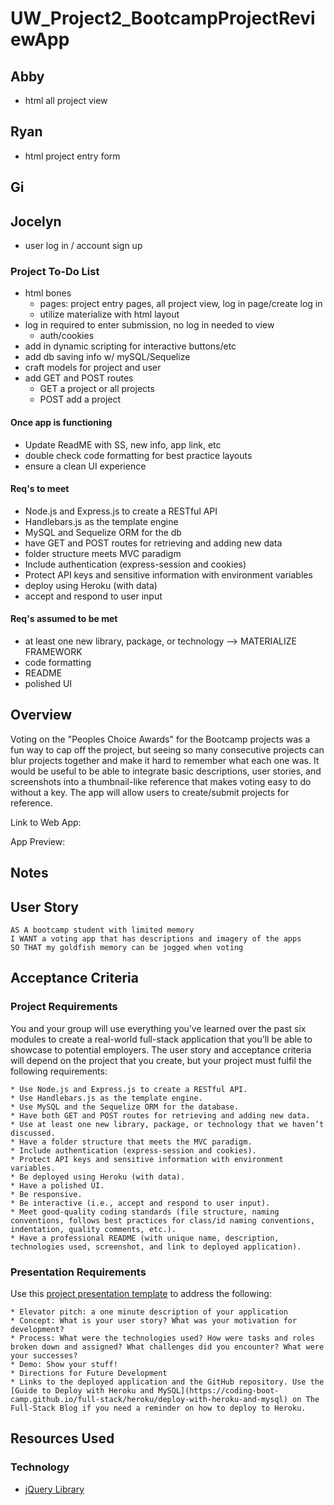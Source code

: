 # UW_Project2_BootcampProjectReviewApp

## Abby
- html all project view

## Ryan
- html project entry form

## Gi

## Jocelyn
- user log in / account sign up


### Project To-Do List
- html bones 
  - pages: project entry pages, all project view, log in page/create log in
  - utilize materialize with html layout
- log in required to enter submission, no log in needed to view
  - auth/cookies
- add in dynamic scripting for interactive buttons/etc
- add db saving info w/ mySQL/Sequelize
- craft models for project and user
- add GET and POST routes
  - GET a project or all projects
  - POST add a project

#### Once app is functioning
- Update ReadME with SS, new info, app link, etc
- double check code formatting for best practice layouts
- ensure a clean UI experience


#### Req's to meet
* Node.js and Express.js to create a RESTful API
* Handlebars.js as the template engine
* MySQL and Sequelize ORM for the db
* have GET and POST routes for retrieving and adding new data
* folder structure meets MVC paradigm
* Include authentication (express-session and cookies)
* Protect API keys and sensitive information with environment variables
* deploy using Heroku (with data)
* accept and respond to user input

#### Req's assumed to be met
* at least one new library, package, or technology --> MATERIALIZE FRAMEWORK
* code formatting
* README
* polished UI


## Overview
Voting on the "Peoples Choice Awards" for the Bootcamp projects was a fun way to cap off the project, but seeing so many consecutive projects can blur projects together and make it hard to remember what each one was. It would be useful to be able to integrate basic descriptions, user stories, and screenshots into a thumbnail-like reference that makes voting easy to do without a key. The app will allow users to create/submit projects for reference. 

Link to Web App: <!-- LINK TO DEPLOYMENT HERE -->

App Preview:
<!-- Replace with path to screenshot   ![My Password Generator Screenshot](./Assets/MyPasswordGeneratorScreenShot.PNG "My Password Generator Screenshot") -->

## Notes

<!-- Use this area to add personal notes on implementation, etc -->

## User Story

```
AS A bootcamp student with limited memory
I WANT a voting app that has descriptions and imagery of the apps
SO THAT my goldfish memory can be jogged when voting
```

## Acceptance Criteria

### Project Requirements

You and your group will use everything you’ve learned over the past six modules to create a real-world full-stack application that you’ll be able to showcase to potential employers. The user story and acceptance criteria will depend on the project that you create, but your project must fulfil the following requirements:

```
* Use Node.js and Express.js to create a RESTful API.
* Use Handlebars.js as the template engine.
* Use MySQL and the Sequelize ORM for the database.
* Have both GET and POST routes for retrieving and adding new data.
* Use at least one new library, package, or technology that we haven’t discussed.
* Have a folder structure that meets the MVC paradigm.
* Include authentication (express-session and cookies).
* Protect API keys and sensitive information with environment variables.
* Be deployed using Heroku (with data).
* Have a polished UI.
* Be responsive.
* Be interactive (i.e., accept and respond to user input).
* Meet good-quality coding standards (file structure, naming conventions, follows best practices for class/id naming conventions, indentation, quality comments, etc.).
* Have a professional README (with unique name, description, technologies used, screenshot, and link to deployed application).
```

### Presentation Requirements

Use this [project presentation template](https://docs.google.com/presentation/d/10QaO9KH8HtUXj__81ve0SZcpO5DbMbqqQr4iPpbwKks/edit?usp=sharing) to address the following: 
```
* Elevator pitch: a one minute description of your application
* Concept: What is your user story? What was your motivation for development?
* Process: What were the technologies used? How were tasks and roles broken down and assigned? What challenges did you encounter? What were your successes?
* Demo: Show your stuff!
* Directions for Future Development
* Links to the deployed application and the GitHub repository. Use the [Guide to Deploy with Heroku and MySQL](https://coding-boot-camp.github.io/full-stack/heroku/deploy-with-heroku-and-mysql) on The Full-Stack Blog if you need a reminder on how to deploy to Heroku.
```

## Resources Used 

<!-- ### Helpful References
- [Full-Stack Blog on how to use API keys](https://coding-boot-camp.github.io/full-stack/apis/how-to-use-api-keys) -->

### Technology
- [jQuery Library](https://jquery.com/)
<!-- 
### Media
- 11d icon (thunderstorm): [lightning cloudy by reynaindra from NounProject.com](https://thenounproject.com/browse/icons/term/lightning-cloudy/") -->




<!-- # 15 Project 2: Interactive Full-Stack Application

Projects play a key role in your journey to becoming a full-stack web developer. As you enter the last phase of the boot camp, you’ll begin to apply for development jobs. If you want to land interviews, your portfolio must feature high-quality deployed examples of your work—-and you can use your finished projects for that very purpose.

As your first opportunity to show employers your collaborative skills and coding abilities, this particular project will be a focal point of your portfolio. Employers want to see what you can do, but they also want to see how you work with other developers. The more examples of deployed collaborative work you have in your portfolio, the more likely you are to get an interview and a job.

## Project Requirements

You and your group will use everything you’ve learned over the past six modules to create a real-world full-stack application that you’ll be able to showcase to potential employers. The user story and acceptance criteria will depend on the project that you create, but your project must fulfil the following requirements:

* Use Node.js and Express.js to create a RESTful API.

* Use Handlebars.js as the template engine.

* Use MySQL and the Sequelize ORM for the database.

* Have both GET and POST routes for retrieving and adding new data.

* Use at least one new library, package, or technology that we haven’t discussed.

* Have a folder structure that meets the MVC paradigm.

* Include authentication (express-session and cookies).

* Protect API keys and sensitive information with environment variables.

* Be deployed using Heroku (with data).

* Have a polished UI.

* Be responsive.

* Be interactive (i.e., accept and respond to user input).

* Meet good-quality coding standards (file structure, naming conventions, follows best practices for class/id naming conventions, indentation, quality comments, etc.).

* Have a professional README (with unique name, description, technologies used, screenshot, and link to deployed application).

## Presentation Requirements

Use this [project presentation template](https://docs.google.com/presentation/d/10QaO9KH8HtUXj__81ve0SZcpO5DbMbqqQr4iPpbwKks/edit?usp=sharing) to address the following: 

* Elevator pitch: a one minute description of your application

* Concept: What is your user story? What was your motivation for development?

* Process: What were the technologies used? How were tasks and roles broken down and assigned? What challenges did you encounter? What were your successes?

* Demo: Show your stuff!

* Directions for Future Development

* Links to the deployed application and the GitHub repository. Use the [Guide to Deploy with Heroku and MySQL](https://coding-boot-camp.github.io/full-stack/heroku/deploy-with-heroku-and-mysql) on The Full-Stack Blog if you need a reminder on how to deploy to Heroku.

## Grading Requirements

This project is graded based on the following criteria:

### Technical Acceptance Criteria: 25%

* Satisfies the following code requirements:

  * Application uses a Node.js and Express.js back end and uses both GET and POST routes for retrieving and adding new data.

  * Application has a folder structure that meets the MVC paradigm and uses Handlebars.js as the template engine.

  * Application is backed by a MySQL database with a Sequelize ORM and protects API keys and sensitive information with environment variables.

  * Application includes user authentication (express-session and cookies).

  * Application uses at least one new library, package, or technology not covered in class.

### Concept 10%

* Application should be a unique and novel idea.

* Your group should clearly and concisely articulate your project idea.

### Deployment: 20%

* Application deployed at live URL on Heroku and loads with no errors.

* Application GitHub URL submitted.

### Repository Quality: 10%

* Repository has a unique name.

* Repository follows best practices for file structure and naming conventions.

* Repository follows best practices for class/id-naming conventions, indentation, quality comments, etc.

* Repository contains multiple descriptive commit messages.

* Repository contains quality README file with description, screenshot, and link to deployed application.

### Application Quality: 15%

* Application user experience is intuitive and easy to navigate.

* Application user interface style is clean and polished.

* Application is responsive.

### Presentation 10%

* Your group should present using a slide deck.

* Every group member should speak during the presentation.

* Your presentation should follow the [Project Presentation Template](https://docs.google.com/presentation/d/10QaO9KH8HtUXj__81ve0SZcpO5DbMbqqQr4iPpbwKks/edit?usp=sharing).

### Collaboration 10%

* There are no major disparities in the number of GitHub contributions between group members.

## How to Submit Your Interactive Full-Stack Project

**Each member of your group** is required to submit the following for review:

* The URL of the deployed application.

* The URL of the GitHub repository, with a unique name and a README describing the project.

---
© 2022 Trilogy Education Services, LLC, a 2U, Inc. brand. Confidential and Proprietary. All Rights Reserved.
 -->
